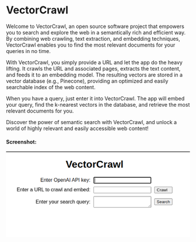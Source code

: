 # VectorCrawl

Welcome to VectorCrawl, an open source software project that empowers you to search and explore the web in a semantically rich and efficient way. By combining web crawling, text extraction, and embedding techniques, VectorCrawl enables you to find the most relevant documents for your queries in no time.

With VectorCrawl, you simply provide a URL and let the app do the heavy lifting. It crawls the URL and associated pages, extracts the text content, and feeds it to an embedding model. The resulting vectors are stored in a vector database (e.g., Pinecone), providing an optimized and easily searchable index of the web content.

When you have a query, just enter it into VectorCrawl. The app will embed your query, find the k-nearest vectors in the database, and retrieve the most relevant documents for you.

Discover the power of semantic search with VectorCrawl, and unlock a world of highly relevant and easily accessible web content!

#### Screenshot:

![VectorCrawl Screenshot](docs/screenshot.png)
